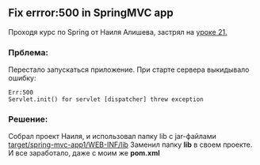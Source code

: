 ## Fix errror:500 in SpringMVC app
Проходя курс по Spring от Наиля Алишева, застрял на [уроке 21.](https://www.youtube.com/watch?v=D58pIymCew4) 
### Прблема:
Перестало запускаться приложение. При старте сервера выкидывало ошибку:
```
Err:500  
Servlet.init() for servlet [dispatcher] threw exception
```
### Решение:
Собрал  проект Наиля, и использовал папку lib с jar-файлами
 [target/spring-mvc-app1/WEB-INF/lib](https://github.com/BorbotDen/SpringMVS_fix_err_500/tree/CRUD/target/spring-mvc-app1/WEB-INF/lib)
Заменил папку __lib__ в своем проекте. И все заработало, даже с моим же __pom.xml__
